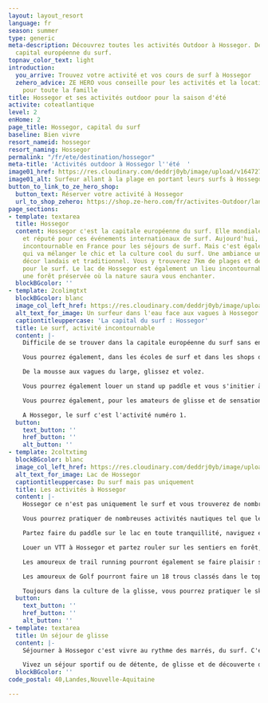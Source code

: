 ```yaml
---
layout: layout_resort
language: fr
season: summer
type: generic
meta-description: Découvrez toutes les activités Outdoor à Hossegor. Découvrez la
  capital européenne du surf.
topnav_color_text: light
introduction:
  you_arrive: Trouvez votre activité et vos cours de surf à Hossegor
  zehero_advice: ZE HERO vous conseille pour les activités et la location des équipements
    pour toute la famille
title: Hossegor et ses activités outdoor pour la saison d'été
activite: coteatlantique
level: 2
enHome: 2
page_title: Hossegor, capital du surf
baseline: Bien vivre
resort_nameid: hossegor
resort_naming: Hossegor
permalink: "/fr/ete/destination/hossegor"
meta-title: 'Activités outdoor à Hossegor l''été  '
image01_href: https://res.cloudinary.com/deddrj0yb/image/upload/v1647274163/website/resorts/Hossegor/barbora-kramna-BkKEH_k-Tl0-unsplash_1.jpg
image01_alt: Surfeur allant à la plage en portant leurs surfs à Hossegor
button_to_link_to_ze_hero_shop:
  button_text: Réserver votre activité à Hossegor
  url_to_shop_zehero: https://shop.ze-hero.com/fr/activites-Outdoor/landes
page_sections:
- template: textarea
  title: Hossegor
  content: Hossegor c'est la capitale européenne du surf. Elle mondialement connue
    et réputé pour ces événements internationaux de surf. Aujourd'hui, c'est un lieu
    incontournable en France pour les séjours de surf. Mais c'est également un lieu
    qui va mélanger le chic et la culture cool du surf. Une ambiance unique dans un
    décor landais et traditionnel. Vous y trouverez 7km de plages et des spots incontournables
    pour le surf. Le lac de Hossegor est également un lieu incontournable. Mais aussi
    une forêt préservée où la nature saura vous enchanter.
  blockBGcolor: ''
- template: 2colimgtxt
  blockBGcolor: blanc
  image_col_left_href: https://res.cloudinary.com/deddrj0yb/image/upload/v1647274162/website/resorts/Hossegor/joackim-weiler-SCenXOv4CTI-unsplash_1.jpg
  alt_text_for_image: Un surfeur dans l'eau face aux vagues à Hossegor
  captiontitleuppercase: 'La capital du surf : Hossegor'
  title: Le surf, activité incontournable
  content: |-
    Difficile de se trouver dans la capitale européenne du surf sans en faire. Le surf est ici une culture, un mode de vie également. C'est le lieu incontournable pour voir des surfeurs expérimentés surfer les vagues aux spots les plus connues. Mais c'est aussi un lieu parfait pour apprendre et s'initier à la pratique du surf. Que ce soit en cours collectif, en stage ou en cours privé, vous trouverez environ 12 écoles de surf à Hossegor qui vous proposeront leurs services. Vous pourrez alors être encadré par un professionnel afin d'apprendre, de vous initier, de progresser et aussi de vous perfectionner dans la technique.

    Vous pourrez également, dans les écoles de surf et dans les shops d'Hossegor, louer votre planche de surf et/ou votre combinaison de surf. Que ce soit des longboards, des shortsboards, des guns, des fishs, vous trouverez avec les conseils des experts, votre bonheur.

    De la mousse aux vagues du large, glissez et volez.

    Vous pourrez également louer un stand up paddle et vous s'initier à cette pratique ou vous perfectionner. Ramer à l'aide de la pagaie et tenir en équilibre quand les vagues commencent à vous pousser.

    Vous pourrez également, pour les amateurs de glisse et de sensation, louer un bodyboard. Vous glisserez au plus près de la vague.

    A Hossegor, le surf c'est l'activité numéro 1.
  button:
    text_button: ''
    href_button: ''
    alt_button: ''
- template: 2coltxtimg
  blockBGcolor: blanc
  image_col_left_href: https://res.cloudinary.com/deddrj0yb/image/upload/v1647274177/website/resorts/Hossegor/sam-sanchez-ZvV3VjGXpOY-unsplash.jpg
  alt_text_for_image: Lac de Hossegor
  captiontitleuppercase: Du surf mais pas uniquement
  title: Les activités à Hossegor
  content: |-
    Hossegor ce n'est pas uniquement le surf et vous trouverez de nombreuses activités.

    Vous pourrez pratiquer de nombreuses activités nautiques tel que le rafting, le canoë-kayak, le canyoning à quelques kilomètres d'Hossegor.

    Partez faire du paddle sur le lac en toute tranquillité, naviguez et randonnez ou pratiquez le Yoga paddle sur le lac d'Hossegor.

    Louer un VTT à Hossegor et partez rouler sur les sentiers en forêt, explorer cette végétation, cette faune et flore maritime. Il y a également de nombreuses pistes cyclables qui vous permettent de rouler à vélo de route des kilomètres et des kilomètres.

    Les amoureux de trail running pourront également se faire plaisir sur les nombreux chemins en forêts et les parcours dédiés à la course à pied.

    Les amoureux de Golf pourront faire un 18 trous classés dans le top 50 de France des Golf.

    Toujours dans la culture de la glisse, vous pourrez pratiquer le skateboard. Il existe de nombreux skateparks à Hossegor ainsi que des clubs qui peuvent encadrer des cours collectifs ou privés afin de vous initier à ce sport.
  button:
    text_button: ''
    href_button: ''
    alt_button: ''
- template: textarea
  title: Un séjour de glisse
  content: |-
    Séjourner à Hossegor c'est vivre au rythme des marrés, du surf. C'est ressentir cette ambiance cool et chic, cette nature sauvage et ces vagues mythiques. C'est méditer sur la plage en pratiquant le Yoga devant ces couchers de soleil unique parmi ces kilomètres de plages.

    Vivez un séjour sportif ou de détente, de glisse et de découverte dans cette ville landaise mondialement connue, Hossegor.
  blockBGcolor: ''
code_postal: 40,Landes,Nouvelle-Aquitaine

---
```

